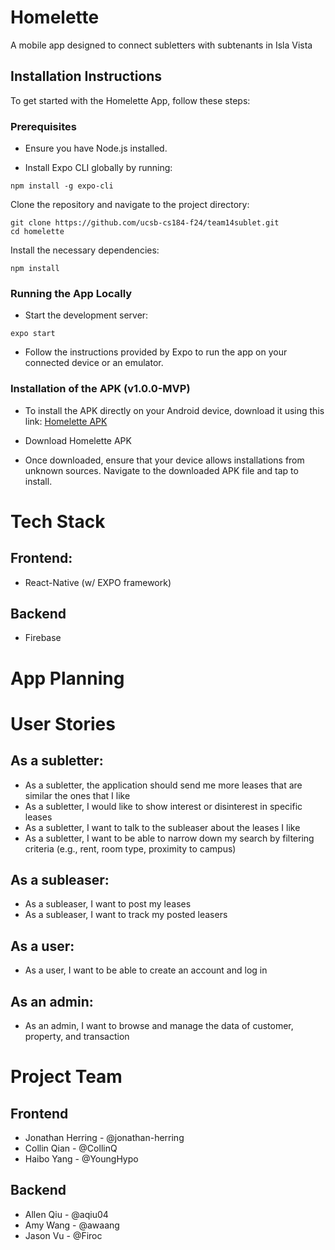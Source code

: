 # Homelette

A mobile app designed to connect subletters with subtenants in Isla Vista

## Installation Instructions

To get started with the Homelette App, follow these steps:

### Prerequisites
* Ensure you have Node.js installed.

* Install Expo CLI globally by running:
```
npm install -g expo-cli
```
Clone the repository and navigate to the project directory:
```
git clone https://github.com/ucsb-cs184-f24/team14sublet.git
cd homelette
```

Install the necessary dependencies:
```
npm install
```

### Running the App Locally

* Start the development server:
```
expo start
```
* Follow the instructions provided by Expo to run the app on your connected device or an emulator.

### Installation of the APK (v1.0.0-MVP)

* To install the APK directly on your Android device, download it using this link: [Homelette APK](https://expo.dev/artifacts/eas/74zKP9485na2ueiz5bEMWy.apk)

* Download Homelette APK

* Once downloaded, ensure that your device allows installations from unknown sources. Navigate to the downloaded APK file and tap to install.

# Tech Stack

## Frontend:

- React-Native (w/ EXPO framework)

## Backend

- Firebase

# App Planning

# User Stories

## As a subletter:
- As a subletter, the application should send me more leases that are similar the ones that I like
- As a subletter, I would like to show interest or disinterest in specific leases
- As a subletter, I want to talk to the subleaser about the leases I like
- As a subletter, I want to be able to narrow down my search by filtering criteria (e.g., rent, room type, proximity to campus)

## As a subleaser:
- As a subleaser, I want to post my leases
- As a subleaser, I want to track my posted leasers

## As a user:
- As a user, I want to be able to create an account and log in

## As an admin:
- As an admin, I want to browse and manage the data of customer, property, and transaction

# Project Team

## Frontend
- Jonathan Herring - @jonathan-herring
- Collin Qian - @CollinQ
- Haibo Yang - @YoungHypo

## Backend
- Allen Qiu - @aqiu04
- Amy Wang - @awaang
- Jason Vu - @Firoc

